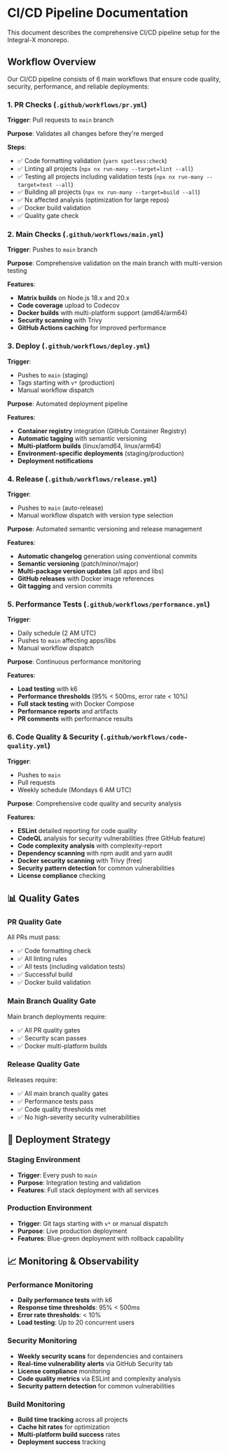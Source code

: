 # CI/CD Pipeline Documentation

This document describes the comprehensive CI/CD pipeline setup for the Integral-X monorepo.

## Workflow Overview

Our CI/CD pipeline consists of 6 main workflows that ensure code quality, security, performance, and reliable deployments:

### 1. **PR Checks** (`.github/workflows/pr.yml`)

**Trigger**: Pull requests to `main` branch

**Purpose**: Validates all changes before they're merged

**Steps**:

- ✅ Code formatting validation (`yarn spotless:check`)
- ✅ Linting all projects (`npx nx run-many --target=lint --all`)
- ✅ Testing all projects including validation tests (`npx nx run-many --target=test --all`)
- ✅ Building all projects (`npx nx run-many --target=build --all`)
- ✅ Nx affected analysis (optimization for large repos)
- ✅ Docker build validation
- ✅ Quality gate check

### 2. **Main Checks** (`.github/workflows/main.yml`)

**Trigger**: Pushes to `main` branch

**Purpose**: Comprehensive validation on the main branch with multi-version testing

**Features**:

- **Matrix builds** on Node.js 18.x and 20.x
- **Code coverage** upload to Codecov
- **Docker builds** with multi-platform support (amd64/arm64)
- **Security scanning** with Trivy
- **GitHub Actions caching** for improved performance

### 3. **Deploy** (`.github/workflows/deploy.yml`)

**Trigger**:

- Pushes to `main` (staging)
- Tags starting with `v*` (production)
- Manual workflow dispatch

**Purpose**: Automated deployment pipeline

**Features**:

- **Container registry** integration (GitHub Container Registry)
- **Automatic tagging** with semantic versioning
- **Multi-platform builds** (linux/amd64, linux/arm64)
- **Environment-specific deployments** (staging/production)
- **Deployment notifications**

### 4. **Release** (`.github/workflows/release.yml`)

**Trigger**:

- Pushes to `main` (auto-release)
- Manual workflow dispatch with version type selection

**Purpose**: Automated semantic versioning and release management

**Features**:

- **Automatic changelog** generation using conventional commits
- **Semantic versioning** (patch/minor/major)
- **Multi-package version updates** (all apps and libs)
- **GitHub releases** with Docker image references
- **Git tagging** and version commits

### 5. **Performance Tests** (`.github/workflows/performance.yml`)

**Trigger**:

- Daily schedule (2 AM UTC)
- Pushes to `main` affecting apps/libs
- Manual workflow dispatch

**Purpose**: Continuous performance monitoring

**Features**:

- **Load testing** with k6
- **Performance thresholds** (95% < 500ms, error rate < 10%)
- **Full stack testing** with Docker Compose
- **Performance reports** and artifacts
- **PR comments** with performance results

### 6. **Code Quality & Security** (`.github/workflows/code-quality.yml`)

**Trigger**:

- Pushes to `main`
- Pull requests
- Weekly schedule (Mondays 6 AM UTC)

**Purpose**: Comprehensive code quality and security analysis

**Features**:

- **ESLint** detailed reporting for code quality
- **CodeQL** analysis for security vulnerabilities (free GitHub feature)
- **Code complexity analysis** with complexity-report
- **Dependency scanning** with npm audit and yarn audit
- **Docker security scanning** with Trivy (free)
- **Security pattern detection** for common vulnerabilities
- **License compliance** checking

## 📊 Quality Gates

### PR Quality Gate

All PRs must pass:

- ✅ Code formatting check
- ✅ All linting rules
- ✅ All tests (including validation tests)
- ✅ Successful build
- ✅ Docker build validation

### Main Branch Quality Gate

Main branch deployments require:

- ✅ All PR quality gates
- ✅ Security scan passes
- ✅ Docker multi-platform builds

### Release Quality Gate

Releases require:

- ✅ All main branch quality gates
- ✅ Performance tests pass
- ✅ Code quality thresholds met
- ✅ No high-severity security vulnerabilities

## 🚀 Deployment Strategy

### Staging Environment

- **Trigger**: Every push to `main`
- **Purpose**: Integration testing and validation
- **Features**: Full stack deployment with all services

### Production Environment

- **Trigger**: Git tags starting with `v*` or manual dispatch
- **Purpose**: Live production deployment
- **Features**: Blue-green deployment with rollback capability

## 📈 Monitoring & Observability

### Performance Monitoring

- **Daily performance tests** with k6
- **Response time thresholds**: 95% < 500ms
- **Error rate thresholds**: < 10%
- **Load testing**: Up to 20 concurrent users

### Security Monitoring

- **Weekly security scans** for dependencies and containers
- **Real-time vulnerability alerts** via GitHub Security tab
- **License compliance** monitoring
- **Code quality metrics** via ESLint and complexity analysis
- **Security pattern detection** for common vulnerabilities

### Build Monitoring

- **Build time tracking** across all projects
- **Cache hit rates** for optimization
- **Multi-platform build success** rates
- **Deployment success** tracking